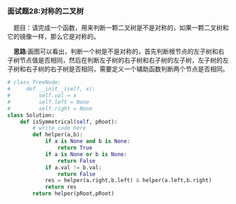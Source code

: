 ### 面试题28:对称的二叉树

&emsp;题目：请完成一个函数，用来判断一颗二叉树是不是对称的，如果一颗二叉树和它的镜像一样，那么它是对称的。

&emsp;**思路**:画图可以看出，判断一个树是不是对称的，首先判断根节点的左子树和右子树节点值是否相同，然后在判断左子树的右子树和右子树的左子树，左子树的左子树和右子树的右子树是否相同，需要定义一个辅助函数判断两个节点是否相同。


```python
# class TreeNode:
#     def __init__(self, x):
#         self.val = x
#         self.left = None
#         self.right = None
class Solution:
    def isSymmetrical(self, pRoot):
        # write code here
        def helper(a,b):
            if a is None and b is None:
                return True
            if a is None or b is None:
                return False
            if a.val != b.val:
                return False
            res = helper(a.right,b.left) & helper(a.left,b.right)
            return res
        return helper(pRoot,pRoot)
```
